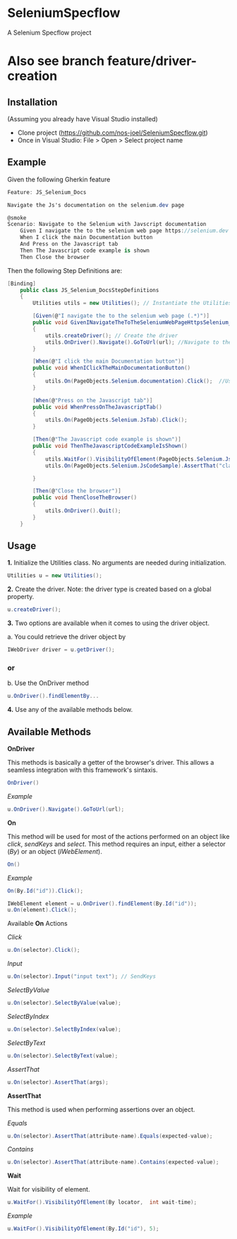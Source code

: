 ﻿# SeleniumSpecflow

A Selenium Specflow project

# Also see branch feature/driver-creation

## Installation
(Assuming you already have Visual Studio installed)

* Clone project (https://github.com/nos-joel/SeleniumSpecflow.git)
* Once in Visual Studio: File > Open > Select project name

## Example

Given the following Gherkin feature

```cs
Feature: JS_Selenium_Docs

Navigate the Js's documentation on the selenium.dev page

@smoke
Scenario: Navigate to the Selenium with Javscript documentation
	Given I navigate the to the selenium web page https://selenium.dev
	When I click the main Documentation button
	And Press on the Javascript tab
	Then The Javascript code example is shown
	Then Close the browser
```
Then the following Step Definitions are:

```cs
[Binding]
    public class JS_Selenium_DocsStepDefinitions
    {
        Utilities utils = new Utilities(); // Instantiate the Utilities class before any method.

        [Given(@"I navigate the to the selenium web page (.*)")]
        public void GivenINavigateTheToTheSeleniumWebPageHttpsSelenium_Dev(string url)
        {
            utils.createDriver(); // Create the driver
            utils.OnDriver().Navigate().GoToUrl(url); //Navigate to the url parameter
        }

        [When(@"I click the main Documentation button")]
        public void WhenIClickTheMainDocumentationButton()
        {
            utils.On(PageObjects.Selenium.documentation).Click();  //Use the On method and pass on the "Documentation" locator.
        }

        [When(@"Press on the Javascript tab")]
        public void WhenPressOnTheJavascriptTab()
        {
            utils.On(PageObjects.Selenium.JsTab).Click();
        }

        [Then(@"The Javascript code example is shown")]
        public void ThenTheJavascriptCodeExampleIsShown()
        {
            utils.WaitFor().VisibilityOfElement(PageObjects.Selenium.JsCodeSample, 3); //Wait for element's object visibility
            utils.On(PageObjects.Selenium.JsCodeSample).AssertThat("class").Contains("active show");

        }

        [Then(@"Close the browser")]
        public void ThenCloseTheBrowser()
        {
            utils.OnDriver().Quit();
        }
    }
```
## Usage

**1.** Initialize the Utilities class. No arguments are needed during initialization.
```cs
Utilities u = new Utilities();
```

**2.** Create the driver. Note: the driver type is created based on a global property.
```cs
u.createDriver();
```

**3.** Two options are available when it comes to using the driver object.

a. You could retrieve the driver object by
```cs
IWebDriver driver = u.getDriver();
```
### or 
b. Use the OnDriver method 
```cs
u.OnDriver().findElementBy...
```

**4.** Use any of the available methods below.

## Available Methods

 **OnDriver**

This methods is basically a getter of the browser's driver. This allows a seamless integration with this framework's sintaxis.

```cs
OnDriver()
```

*Example*
```cs
u.OnDriver().Navigate().GoToUrl(url);
```
**On**

This method will be used for most of the actions performed on an object like *click*, *sendKeys* and *select*. This method requires an input, either a selector (*By*) or an object (*IWebElement*).

```cs
On()
```
*Example*

```cs
On(By.Id("id")).Click();
```
```cs
IWebElement element = u.OnDriver().findElement(By.Id("id"));
u.On(element).Click();
```

Available **On** Actions

*Click*
```cs
u.On(selector).Click();
```
*Input*
```cs
u.On(selector).Input("input text"); // SendKeys
```
*SelectByValue*
```cs
u.On(selector).SelectByValue(value);
```
*SelectByIndex*
```cs
u.On(selector).SelectByIndex(value);
```
*SelectByText*
```cs
u.On(selector).SelectByText(value);
```
*AssertThat*
```cs
u.On(selector).AssertThat(args);
```

**AssertThat**

This method is used when performing assertions over an object.

*Equals*

```cs
u.On(selector).AssertThat(attribute-name).Equals(expected-value);
```
*Contains*

```cs
u.On(selector).AssertThat(attribute-name).Contains(expected-value);
```


**Wait**

Wait for visibility of element.

```cs
u.WaitFor().VisibilityOfElement(By locator,  int wait-time);
```
*Example*

```cs
u.WaitFor().VisibilityOfElement(By.Id("id"), 5);
```
